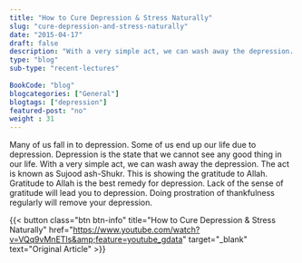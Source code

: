 ```yaml
--- 
title: "How to Cure Depression & Stress Naturally" 
slug: "cure-depression-and-stress-naturally"
date: "2015-04-17" 
draft: false 
description: "With a very simple act, we can wash away the depression. The act is known as Sujood ash-Shukr." 
type: "blog"
sub-type: "recent-lectures" 
 
BookCode: "blog"
blogcategories: ["General"]
blogtags: ["depression"]
featured-post: "no"
weight : 31 
---  
```

 Many of us fall in to depression. Some of us end up our life due to depression. Depression is the state that we cannot see any good thing in our life. With a very simple act, we can wash away the depression. The act is known as Sujood ash-Shukr. This is showing the gratitude to Allah. Gratitude to Allah is the best remedy for depression. Lack of the sense of gratitude will lead you to depression. Doing prostration of thankfulness regularly will remove your depression.

{{< button class="btn btn-info" title="How to Cure Depression &amp; Stress Naturally" href="https://www.youtube.com/watch?v=VQq9vMnETls&amp;feature=youtube_gdata" target="_blank" text="Original Article" >}}
